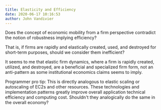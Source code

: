 ```yaml
---
title: Elasticity and Efficiency
date: 2020-06-17 10:16:53
author: John Vandivier
---
```




<!-- wp:paragraph -->
<p>Does the concept of economic mobility from a firm perspective contradict the notion of robustness implying efficiency?</p>
<!-- /wp:paragraph -->

<!-- wp:paragraph -->
<p>That is, if firms are rapidly and elastically created, used, and destroyed for short-term purposes, should we consider them inefficient?</p>
<!-- /wp:paragraph -->

<!-- wp:paragraph -->
<p>It seems to me that elastic firm dynamics, where a firm is rapidly created, utilized, and destroyed, are a beneficial and specialized firm form, not an anti-pattern as some institutional economics claims seems to imply.</p>
<!-- /wp:paragraph -->

<!-- wp:paragraph -->
<p>Programmer pro tip: This is directly analogous to elastic scaling or autoscaling of EC2s and other resources. These technologies and implementation patterns greatly improve overall application technical efficiency and computing cost. Shouldn't they analogically do the same in the overall economy?</p>
<!-- /wp:paragraph -->